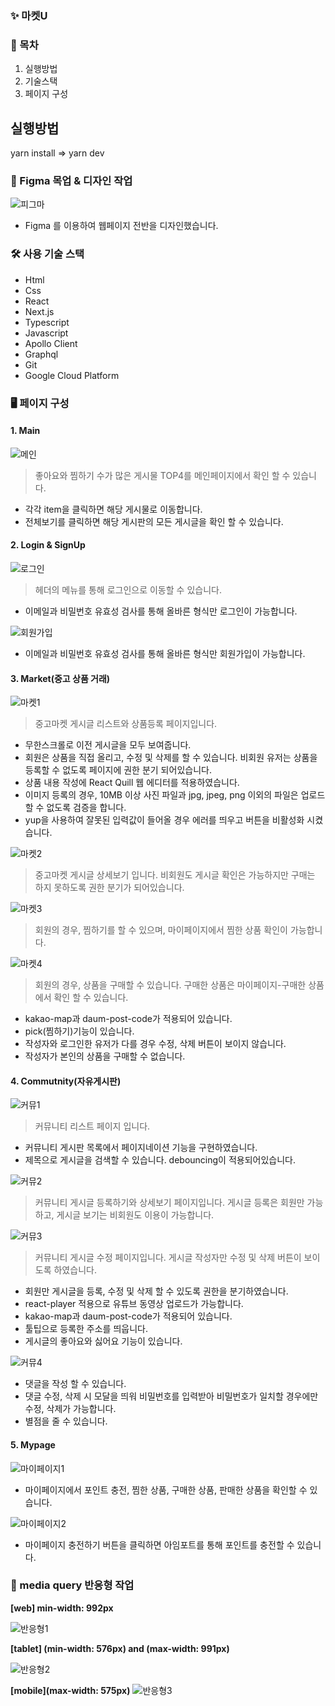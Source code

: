 ### ✨ 마켓U

### 💌 목차

1. 실행방법
2. 기술스택
3. 페이지 구성

## 실행방법

yarn install ⇒ yarn dev

### 🎨 Figma 목업 & 디자인 작업

<img src="./readme/0.figma.png" alt="피그마">

- Figma 를 이용하여 웹페이지 전반을 디자인했습니다.

### 🛠 사용 기술 스택

- Html
- Css
- React
- Next.js
- Typescript
- Javascript
- Apollo Client
- Graphql
- Git
- Google Cloud Platform

### 🖥 페이지 구성

#### 1. Main

<img src="/readme/1.main.gif" alt="메인">

> 좋아요와 찜하기 수가 많은 게시물 TOP4를 메인페이지에서 확인 할 수 있습니다.

- 각각 item을 클릭하면 해당 게시물로 이동합니다.
- 전체보기를 클릭하면 해당 게시판의 모든 게시글을 확인 할 수 있습니다.

#### 2. Login & SignUp

<img src="/readme/2.logIn.gif" alt="로그인">

> 헤더의 메뉴를 통해 로그인으로 이동할 수 있습니다.

- 이메일과 비밀번호 유효성 검사를 통해 올바른 형식만 로그인이 가능합니다.

<img src="/readme/3.singIn.gif" alt="회원가입">

- 이메일과 비밀번호 유효성 검사를 통해 올바른 형식만 회원가입이 가능합니다.

#### 3. Market(중고 상품 거래)

<img src="/readme/4.market_list_write.gif" alt="마켓1">

> 중고마켓 게시글 리스트와 상품등록 페이지입니다.

- 무한스크롤로 이전 게시글을 모두 보여줍니다.
- 회원은 상품을 직접 올리고, 수정 및 삭제를 할 수 있습니다. 비회원 유저는 상품을 등록할 수 없도록 페이지에 권한 분기 되어있습니다.
- 상품 내용 작성에 React Quill 웹 에디터를 적용하였습니다.
- 이미지 등록의 경우, 10MB 이상 사진 파일과 jpg, jpeg, png 이외의 파일은 업로드 할 수 없도록 검증을 합니다.
- yup을 사용하여 잘못된 입력값이 들어올 경우 에러를 띄우고 버튼을 비활성화 시켰습니다.

<img src="/readme/5.market_detail_user.gif" alt="마켓2">

> 중고마켓 게시글 상세보기 입니다.
> 비회원도 게시글 확인은 가능하지만 구매는 하지 못하도록 권한 분기가 되어있습니다.

<img src="/readme/6.market_pick_mypagepick.gif" alt="마켓3">

> 회원의 경우, 찜하기를 할 수 있으며, 마이페이지에서 찜한 상품 확인이 가능합니다.

<img src="/readme/12.mypage_buy_mypage_buylist.gif" alt="마켓4">

> 회원의 경우, 상품을 구매할 수 있습니다.
> 구매한 상품은 마이페이지-구매한 상품에서 확인 할 수 있습니다.

- kakao-map과 daum-post-code가 적용되어 있습니다.
- pick(찜하기)기능이 있습니다.
- 작성자와 로그인한 유저가 다를 경우 수정, 삭제 버튼이 보이지 않습니다.
- 작성자가 본인의 상품을 구매할 수 없습니다.

#### 4. Commutnity(자유게시판)

<img src="/readme/7.community_list_search.gif" alt="커뮤1">

> 커뮤니티 리스트 페이지 입니다.

- 커뮤니티 게시판 목록에서 페이지네이션 기능을 구현하였습니다.
- 제목으로 게시글을 검색할 수 있습니다. debouncing이 적용되어있습니다.

<img src="/readme/8.community_write_detail.gif" alt="커뮤2">

> 커뮤니티 게시글 등록하기와 상세보기 페이지입니다.
> 게시글 등록은 회원만 가능하고, 게시글 보기는 비회원도 이용이 가능합니다.

<img src="/readme/9.community_update.gif" alt="커뮤3">

> 커뮤니티 게시글 수정 페이지입니다.
> 게시글 작성자만 수정 및 삭제 버튼이 보이도록 하였습니다.

- 회원만 게시글을 등록, 수정 및 삭제 할 수 있도록 권한을 분기하였습니다.
- react-player 적용으로 유튜브 동영상 업로드가 가능합니다.
- kakao-map과 daum-post-code가 적용되어 있습니다.
- 툴팁으로 등록한 주소를 띄웁니다.
- 게시글의 좋아요와 싫어요 기능이 있습니다.

<img src="/readme/10.community_comment_all.gif" alt="커뮤4">

- 댓글을 작성 할 수 있습니다.
- 댓글 수정, 삭제 시 모달을 띄워 비밀번호를 입력받아 비밀번호가 일치할 경우에만 수정, 삭제가 가능합니다.
- 별점을 줄 수 있습니다.

#### 5. Mypage

<img src="/readme/13.mypage.gif" alt="마이페이지1">

- 마이페이지에서 포인트 충전, 찜한 상품, 구매한 상품, 판매한 상품을 확인할 수 있습니다.

<img src="/readme/11.mypage_charge_alert.gif" alt="마이페이지2">

- 마이페이지 충전하기 버튼을 클릭하면 아임포트를 통해 포인트를 충전할 수 있습니다.

### 📱 media query 반응형 작업

**[web] min-width: 992px**

<img src="/readme/14.media_desktop.gif" alt="반응형1">

**[tablet] (min-width: 576px) and (max-width: 991px)**

<img src="/readme/15.media_tablet.gif" alt="반응형2">

**[mobile](max-width: 575px)**
<img src="/readme/16.media_phone.gif" alt="반응형3">
